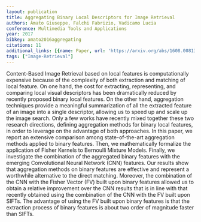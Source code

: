 ```yaml
---
layout: publication
title: Aggregating Binary Local Descriptors for Image Retrieval
authors: Amato Giuseppe, Falchi Fabrizio, Vadicamo Lucia
conference: Multimedia Tools and Applications
year: 2017
bibkey: amato2016aggregating
citations: 11
additional_links: [{name: Paper, url: 'https://arxiv.org/abs/1608.00813'}]
tags: ["Image-Retrieval"]
---
```

Content-Based Image Retrieval based on local features is computationally
expensive because of the complexity of both extraction and matching of local
feature. On one hand, the cost for extracting, representing, and comparing
local visual descriptors has been dramatically reduced by recently proposed
binary local features. On the other hand, aggregation techniques provide a
meaningful summarization of all the extracted feature of an image into a single
descriptor, allowing us to speed up and scale up the image search. Only a few
works have recently mixed together these two research directions, defining
aggregation methods for binary local features, in order to leverage on the
advantage of both approaches. In this paper, we report an extensive comparison
among state-of-the-art aggregation methods applied to binary features. Then, we
mathematically formalize the application of Fisher Kernels to Bernoulli Mixture
Models. Finally, we investigate the combination of the aggregated binary
features with the emerging Convolutional Neural Network (CNN) features. Our
results show that aggregation methods on binary features are effective and
represent a worthwhile alternative to the direct matching. Moreover, the
combination of the CNN with the Fisher Vector (FV) built upon binary features
allowed us to obtain a relative improvement over the CNN results that is in
line with that recently obtained using the combination of the CNN with the FV
built upon SIFTs. The advantage of using the FV built upon binary features is
that the extraction process of binary features is about two order of magnitude
faster than SIFTs.